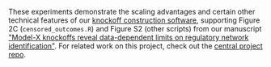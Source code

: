 These experiments demonstrate the scaling advantages and certain other technical features of our [knockoff construction software](https://github.com/ekernf01/rlookc), supporting Figure 2C (`censored_outcomes.R`) and Figure S2 (other scripts) from our manuscript ["Model-X knockoffs reveal data-dependent limits on regulatory network identification"](https://www.biorxiv.org/content/10.1101/2023.05.23.541948v1). For related work on this project, check out the [central project repo](https://github.com/ekernf01/knockoffs_paper).



